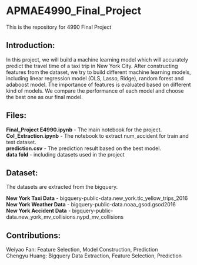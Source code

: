 # APMAE4990_Final_Project

This is the repository for 4990 Final Project

Introduction:
---

In this project, we will build a machine learning model which will accurately predict the travel time of a taxi trip in New York City. After constructing features from the dataset, we try to build different machine learning models, including linear regression model (OLS, Lasso, Ridge), random forest and adaboost model. The importance of features is evaluated based on different kind of models. We compare the performance of each model and choose the best one as our final model.  

Files:
---

**Final_Project E4990.ipynb** - The main notebook for the project.\
**Col_Extraction.ipynb** - The notebook to extract num_accident for train and test dataset.\
**prediction.csv** - The prediction result based on the best model.\
**data fold** - including datasets used in the project

Dataset:
---
The datasets are extracted from the bigquery.

**New York Taxi Data** - bigquery-public-data.new_york.tlc_yellow_trips_2016\
**New York Weather Data** - bigquery-public-data.noaa_gsod.gsod2016\
**New York Accident Data** - bigquery-public-data.new_york_mv_collisions.nypd_mv_collisions


Contributions:
---

Weiyao Fan: Feature Selection, Model Construction, Prediction\
Chengyu Huang: Bigquery Data Extraction, Feature Selection, Prediction
